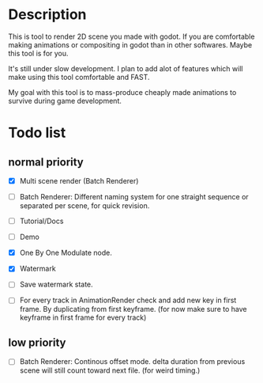 # Description

This is tool to render 2D scene you made with godot. If you are comfortable making animations or compositing in godot than in other softwares. Maybe this tool is for you.

It's still under slow development. I plan to add alot of features which will make using this tool comfortable and FAST.

My goal with this tool is to mass-produce cheaply made animations to survive during game development.

# Todo list

## normal priority

- [x] Multi scene render (Batch Renderer)
- [ ] Batch Renderer: Different naming system for one straight sequence or separated per scene, for quick revision.
- [ ] Tutorial/Docs
- [ ] Demo

- [x] One By One Modulate node.
- [x] Watermark
- [ ] Save watermark state.
- [ ] For every track in AnimationRender check and add new key in first frame. By duplicating from first keyframe. (for now make sure to have keyframe in first frame for every track)

## low priority

- [ ] Batch Renderer: Continous offset mode. delta duration from previous scene will still count toward next file. (for weird timing.)